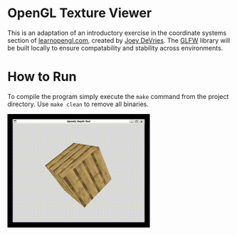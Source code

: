# OpenGL Texture Viewer

This is an adaptation of an introductory exercise in the coordinate systems section of [learnopengl.com](https://learnopengl.com/Getting-started/Coordinate-Systems), 
created by [Joey DeVries](https://github.com/JoeyDeVries). The [GLFW](https://github.com/glfw/glfw) library will be built locally to ensure compatability 
and stability across environments.

# How to Run

To compile the program simply execute the `make` command from the project directory. Use `make clean` to remove all binaries.

![demo](src/demo.gif)
